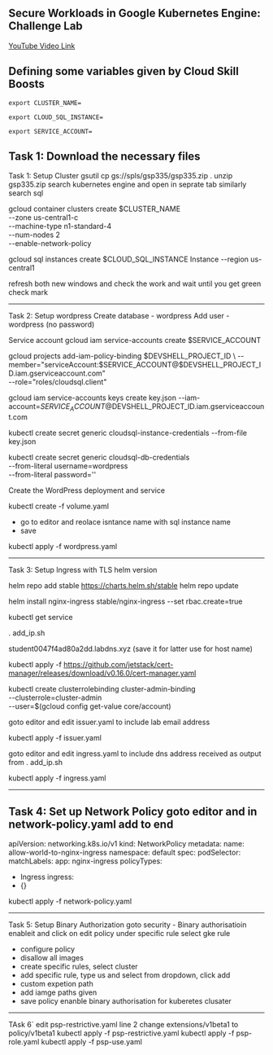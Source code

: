 ## Secure Workloads in Google Kubernetes Engine: Challenge Lab

[YouTube Video Link](https://youtu.be/vJKekSjT_Fk)

## Defining some variables given by Cloud Skill Boosts

```
export CLUSTER_NAME=
```

```
export CLOUD_SQL_INSTANCE=
```
```
export SERVICE_ACCOUNT=
```
## Task 1: Download the necessary files
Task 1: Setup Cluster
gsutil cp gs://spls/gsp335/gsp335.zip .
unzip gsp335.zip
search kubernetes engine and open in seprate tab similarly search sql


gcloud container clusters create $CLUSTER_NAME \
   --zone us-central1-c \
   --machine-type n1-standard-4 \
   --num-nodes 2 \
   --enable-network-policy


gcloud sql instances create $CLOUD_SQL_INSTANCE Instance  --region us-central1


refresh both new windows and check the work and wait until you get green check mark
************************************************************************
Task 2: Setup wordpress
Create database - wordpress
Add user - wordpress (no password)


Service account
gcloud iam service-accounts create $SERVICE_ACCOUNT


gcloud projects add-iam-policy-binding $DEVSHELL_PROJECT_ID \
   --member="serviceAccount:$SERVICE_ACCOUNT@$DEVSHELL_PROJECT_ID.iam.gserviceaccount.com" \
   --role="roles/cloudsql.client"


gcloud iam service-accounts keys create key.json --iam-account=$SERVICE_ACCOUNT@$DEVSHELL_PROJECT_ID.iam.gserviceaccount.com


kubectl create secret generic cloudsql-instance-credentials --from-file key.json


kubectl create secret generic cloudsql-db-credentials \
   --from-literal username=wordpress \
   --from-literal password=''


Create the WordPress deployment and service


kubectl create -f volume.yaml


- go to editor and reolace isntance name with sql instance name 
- save 


kubectl apply -f wordpress.yaml


************************************************************************
Task 3: Setup Ingress with TLS
helm version


helm repo add stable https://charts.helm.sh/stable
helm repo update


helm install nginx-ingress stable/nginx-ingress --set rbac.create=true


kubectl get service


. add_ip.sh  


student0047f4ad80a2dd.labdns.xyz (save it for latter use for host name)


kubectl apply -f https://github.com/jetstack/cert-manager/releases/download/v0.16.0/cert-manager.yaml


kubectl create clusterrolebinding cluster-admin-binding \
   --clusterrole=cluster-admin \
   --user=$(gcloud config get-value core/account)


goto editor and edit issuer.yaml to include lab email address


kubectl apply -f issuer.yaml


goto editor and edit ingress.yaml to include dns address received as output from . add_ip.sh


kubectl apply -f ingress.yaml


************************************************************************
Task 4: Set up Network Policy
goto editor and in network-policy.yaml add to end
---
apiVersion: networking.k8s.io/v1
kind: NetworkPolicy
metadata:
  name: allow-world-to-nginx-ingress
  namespace: default
spec:
  podSelector:
    matchLabels:
      app: nginx-ingress
  policyTypes:
  - Ingress
  ingress:
  - {}


kubectl apply -f network-policy.yaml
************************************************************************
Task 5: Setup Binary Authorization
goto security - Binary authorisatioin enableit and click on edit policy under specific rule select gke rule
- configure policy 
- disallow all images
- create specific rules, select cluster
- add specific rule, type us and select from dropdown, click add
- custom expetion path 
- add iamge paths given 
- save policy 
enanble binary authorisation for kuberetes clusater
************************************************************************
TAsk 6`
edit psp-restrictive.yaml 
line 2 change extensions/v1beta1 to policy/v1beta1
kubectl apply -f psp-restrictive.yaml
kubectl apply -f psp-role.yaml
kubectl apply -f psp-use.yaml
